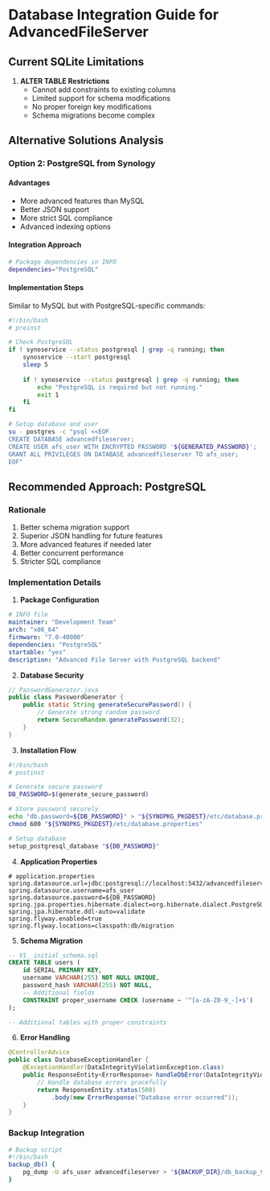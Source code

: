 # Database Integration Guide for AdvancedFileServer

## Current SQLite Limitations
1. **ALTER TABLE Restrictions**
   - Cannot add constraints to existing columns
   - Limited support for schema modifications
   - No proper foreign key modifications
   - Schema migrations become complex

## Alternative Solutions Analysis

### Option 2: PostgreSQL from Synology
#### Advantages
- More advanced features than MySQL
- Better JSON support
- More strict SQL compliance
- Advanced indexing options

#### Integration Approach
```bash
# Package dependencies in INFO
dependencies="PostgreSQL"
```

#### Implementation Steps
Similar to MySQL but with PostgreSQL-specific commands:
```bash
#!/bin/bash
# preinst

# Check PostgreSQL
if ! synoservice --status postgresql | grep -q running; then
    synoservice --start postgresql
    sleep 5
    
    if ! synoservice --status postgresql | grep -q running; then
        echo "PostgreSQL is required but not running."
        exit 1
    fi
fi

# Setup database and user
su - postgres -c "psql <<EOF
CREATE DATABASE advancedfileserver;
CREATE USER afs_user WITH ENCRYPTED PASSWORD '${GENERATED_PASSWORD}';
GRANT ALL PRIVILEGES ON DATABASE advancedfileserver TO afs_user;
EOF"
```

## Recommended Approach: PostgreSQL

### Rationale
1. Better schema migration support
2. Superior JSON handling for future features
3. More advanced features if needed later
4. Better concurrent performance
5. Stricter SQL compliance

### Implementation Details

1. **Package Configuration**
```yaml
# INFO file
maintainer: "Development Team"
arch: "x86_64"
firmware: "7.0-40000"
dependencies: "PostgreSQL"
startable: "yes"
description: "Advanced File Server with PostgreSQL backend"
```

2. **Database Security**
```java
// PasswordGenerator.java
public class PasswordGenerator {
    public static String generateSecurePassword() {
        // Generate strong random password
        return SecureRandom.generatePassword(32);
    }
}
```

3. **Installation Flow**
```bash
#!/bin/bash
# postinst

# Generate secure password
DB_PASSWORD=$(generate_secure_password)

# Store password securely
echo "db.password=${DB_PASSWORD}" > "${SYNOPKG_PKGDEST}/etc/database.properties"
chmod 600 "${SYNOPKG_PKGDEST}/etc/database.properties"

# Setup database
setup_postgresql_database "${DB_PASSWORD}"
```

4. **Application Properties**
```properties
# application.properties
spring.datasource.url=jdbc:postgresql://localhost:5432/advancedfileserver
spring.datasource.username=afs_user
spring.datasource.password=${DB_PASSWORD}
spring.jpa.properties.hibernate.dialect=org.hibernate.dialect.PostgreSQLDialect
spring.jpa.hibernate.ddl-auto=validate
spring.flyway.enabled=true
spring.flyway.locations=classpath:db/migration
```

5. **Schema Migration**
```sql
-- V1__initial_schema.sql
CREATE TABLE users (
    id SERIAL PRIMARY KEY,
    username VARCHAR(255) NOT NULL UNIQUE,
    password_hash VARCHAR(255) NOT NULL,
    -- Additional fields
    CONSTRAINT proper_username CHECK (username ~ '^[a-zA-Z0-9_-]+$')
);

-- Additional tables with proper constraints
```

6. **Error Handling**
```java
@ControllerAdvice
public class DatabaseExceptionHandler {
    @ExceptionHandler(DataIntegrityViolationException.class)
    public ResponseEntity<ErrorResponse> handleDbError(DataIntegrityViolationException ex) {
        // Handle database errors gracefully
        return ResponseEntity.status(500)
            .body(new ErrorResponse("Database error occurred"));
    }
}
```

### Backup Integration
```bash
# Backup script
#!/bin/bash
backup_db() {
    pg_dump -U afs_user advancedfileserver > "${BACKUP_DIR}/db_backup_$(date +%Y%m%d).sql"
}
```
